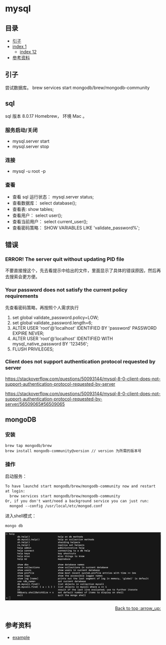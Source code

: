 # mysql
## <a name="index"></a> 目录
- [引子](#start)
- [index 1](#index1)
  - [index 12](#index12)
- [参考资料](#reference)


## <a name="start"></a> 引子
尝试数据库。
brew services start mongodb/brew/mongodb-community


## sql
sql 版本 8.0.17 Homebrew， 环境 Mac 。

### 服务启动/关闭
- mysql.server start
- mysql.server stop

### 连接
- mysql -u root -p


### 查看
- 查看 sql 运行状态： mysql.server status;
- 查看数据库： select database();
- 查看表: show tables;
- 查看用户： select user();
- 查看当前用户： select current_user();
- 查看密码策略： SHOW VARIABLES LIKE 'validate_password%';


## 错误
### ERROR! The server quit without updating PID file
不要直接搜这个，先去看提示中给出的文件，里面显示了具体的错误原因，然后再去搜索会更方便。

### Your password does not satisfy the current policy requirements
先查看密码策略，再按照个人需求执行

1. set global validate_password.policy=LOW;
2. set global validate_password.length=6;
3. ALTER USER 'root'@'localhost' IDENTIFIED BY 'password' PASSWORD EXPIRE NEVER;
4. ALTER USER 'root'@'localhost' IDENTIFIED WITH mysql_native_password BY '123456';
5. FLUSH PRIVILEGES;

### Client does not support authentication protocol requested by server
https://stackoverflow.com/questions/50093144/mysql-8-0-client-does-not-support-authentication-protocol-requested-by-server

https://stackoverflow.com/questions/50093144/mysql-8-0-client-does-not-support-authentication-protocol-requested-by-server/56509065#56509065


## mongoDB
### 安装
```
brew tap mongodb/brew
brew install mongodb-community@version // version 为所需的版本号
```

### 操作
启动服务：
```
To have launchd start mongodb/brew/mongodb-community now and restart at login:
  brew services start mongodb/brew/mongodb-community
Or, if you don't want/need a background service you can just run:
  mongod --config /usr/local/etc/mongod.conf
```

进入shell模式：
```
mongo db
```
![database-mongo-shell][url-local-1]

<div align="right"><a href="#index">Back to top :arrow_up:</a></div>


## <a name="reference"></a> 参考资料
- [example][url-base]

[url-local-1]:../images/database/mongo-shell.png

[url-base]:https://xxholic.github.io/segment